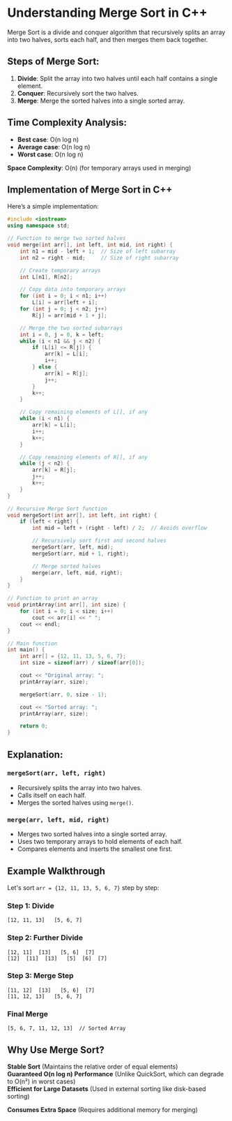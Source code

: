
# Understanding Merge Sort in C++

Merge Sort is a divide and conquer algorithm that recursively splits an array into two halves, sorts each half, and then merges them back together.

## Steps of Merge Sort:

1. **Divide**: Split the array into two halves until each half contains a single element.
2. **Conquer**: Recursively sort the two halves.
3. **Merge**: Merge the sorted halves into a single sorted array.

## Time Complexity Analysis:

- **Best case**: O(n log n)  
- **Average case**: O(n log n)  
- **Worst case**: O(n log n)  

**Space Complexity**: O(n) (for temporary arrays used in merging)  

## Implementation of Merge Sort in C++

Here’s a simple implementation:

```cpp
#include <iostream>
using namespace std;

// Function to merge two sorted halves
void merge(int arr[], int left, int mid, int right) {
    int n1 = mid - left + 1;  // Size of left subarray
    int n2 = right - mid;     // Size of right subarray

    // Create temporary arrays
    int L[n1], R[n2];

    // Copy data into temporary arrays
    for (int i = 0; i < n1; i++)
        L[i] = arr[left + i];
    for (int j = 0; j < n2; j++)
        R[j] = arr[mid + 1 + j];

    // Merge the two sorted subarrays
    int i = 0, j = 0, k = left;
    while (i < n1 && j < n2) {
        if (L[i] <= R[j]) {
            arr[k] = L[i];
            i++;
        } else {
            arr[k] = R[j];
            j++;
        }
        k++;
    }

    // Copy remaining elements of L[], if any
    while (i < n1) {
        arr[k] = L[i];
        i++;
        k++;
    }

    // Copy remaining elements of R[], if any
    while (j < n2) {
        arr[k] = R[j];
        j++;
        k++;
    }
}

// Recursive Merge Sort function
void mergeSort(int arr[], int left, int right) {
    if (left < right) {
        int mid = left + (right - left) / 2;  // Avoids overflow

        // Recursively sort first and second halves
        mergeSort(arr, left, mid);
        mergeSort(arr, mid + 1, right);

        // Merge sorted halves
        merge(arr, left, mid, right);
    }
}

// Function to print an array
void printArray(int arr[], int size) {
    for (int i = 0; i < size; i++)
        cout << arr[i] << " ";
    cout << endl;
}

// Main function
int main() {
    int arr[] = {12, 11, 13, 5, 6, 7};
    int size = sizeof(arr) / sizeof(arr[0]);

    cout << "Original array: ";
    printArray(arr, size);

    mergeSort(arr, 0, size - 1);

    cout << "Sorted array: ";
    printArray(arr, size);

    return 0;
}
```

## Explanation:

### `mergeSort(arr, left, right)`

- Recursively splits the array into two halves.
- Calls itself on each half.
- Merges the sorted halves using `merge()`.

### `merge(arr, left, mid, right)`

- Merges two sorted halves into a single sorted array.
- Uses two temporary arrays to hold elements of each half.
- Compares elements and inserts the smallest one first.

## Example Walkthrough

Let's sort `arr = {12, 11, 13, 5, 6, 7}` step by step:

### Step 1: Divide

```
[12, 11, 13]   [5, 6, 7]
```

### Step 2: Further Divide

```
[12, 11]  [13]   [5, 6]  [7]
[12]  [11]  [13]   [5]  [6]  [7]
```

### Step 3: Merge Step

```
[11, 12]  [13]   [5, 6]  [7]
[11, 12, 13]   [5, 6, 7]
```

### Final Merge

```
[5, 6, 7, 11, 12, 13]  // Sorted Array
```

## Why Use Merge Sort?

**Stable Sort** (Maintains the relative order of equal elements)  
**Guaranteed O(n log n) Performance** (Unlike QuickSort, which can degrade to O(n²) in worst cases)  
**Efficient for Large Datasets** (Used in external sorting like disk-based sorting)  

**Consumes Extra Space** (Requires additional memory for merging)  

